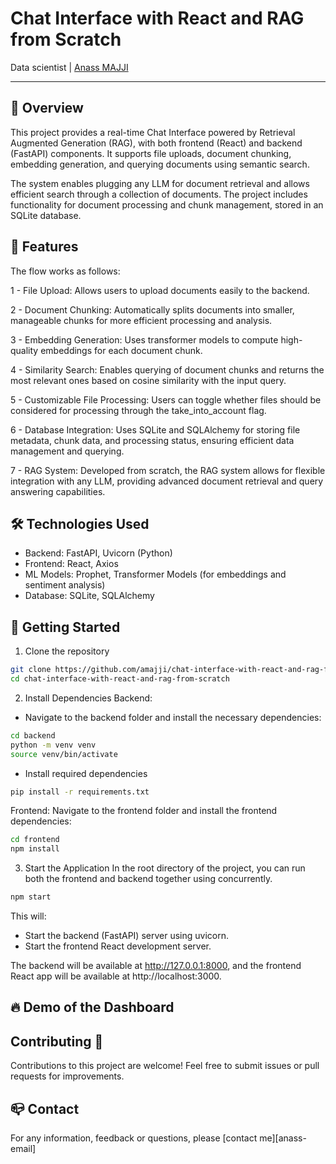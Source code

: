 # Chat Interface with React and RAG from Scratch
Data scientist | [Anass MAJJI](https://www.linkedin.com/in/anass-majji-729773157/)
***

## :monocle_face: Overview


This project provides a real-time Chat Interface powered by Retrieval Augmented Generation (RAG), with both frontend (React) and backend (FastAPI) components. It supports file uploads, document chunking, embedding generation, and querying documents using semantic search.

The system enables plugging any LLM for document retrieval and allows efficient search through a collection of documents. The project includes functionality for document processing and chunk management, stored in an SQLite database.

## 🔧 Features

The flow works as follows:

1 - File Upload: Allows users to upload documents easily to the backend.

2 - Document Chunking: Automatically splits documents into smaller, manageable chunks for more efficient processing and analysis.

3 - Embedding Generation: Uses transformer models to compute high-quality embeddings for each document chunk.

4 - Similarity Search: Enables querying of document chunks and returns the most relevant ones based on cosine similarity with the input query.

5 - Customizable File Processing: Users can toggle whether files should be considered for processing through the take_into_account flag.

6 - Database Integration: Uses SQLite and SQLAlchemy for storing file metadata, chunk data, and processing status, ensuring efficient data management and querying.

7 - RAG System: Developed from scratch, the RAG system allows for flexible integration with any LLM, providing advanced document retrieval and query answering capabilities.

## 🛠️ Technologies Used

  - Backend: FastAPI, Uvicorn (Python)
  - Frontend: React, Axios
  - ML Models: Prophet, Transformer Models (for embeddings and sentiment analysis)
  - Database: SQLite, SQLAlchemy




## 🚀 Getting Started 
1. Clone the repository
```bash
git clone https://github.com/amajji/chat-interface-with-react-and-rag-from-scratch.git
cd chat-interface-with-react-and-rag-from-scratch
```

2. Install Dependencies
Backend: 
- Navigate to the backend folder and install the necessary dependencies:
```bash
cd backend
python -m venv venv
source venv/bin/activate 
```

- Install required dependencies
```bash
pip install -r requirements.txt
```

Frontend:
Navigate to the frontend folder and install the frontend dependencies:
```bash
cd frontend
npm install
```

3. Start the Application
In the root directory of the project, you can run both the frontend and backend together using concurrently.
```bash
npm start
```

This will:

  - Start the backend (FastAPI) server using uvicorn.
  - Start the frontend React development server.

The backend will be available at http://127.0.0.1:8000, and the frontend React app will be available at http://localhost:3000.



## :fire: Demo of the Dashboard



## Contributing 🤝

Contributions to this project are welcome! Feel free to submit issues or pull requests for improvements.

## :mailbox_closed: Contact
For any information, feedback or questions, please [contact me][anass-email]